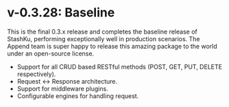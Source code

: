 
# v-0.3.28: Baseline
This is the final 0.3.x release and completes the baseline release of StashKu, performing exceptionally well in production scenarios. The Append team is super happy to release this amazing package to the world under an open-source license.

- Support for all CRUD based RESTful methods (POST, GET, PUT, DELETE respectively).
- Request <-> Response architecture.
- Support for middleware plugins.
- Configurable engines for handling request.